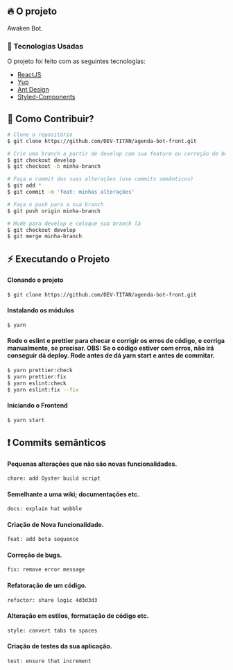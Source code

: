 ## :fire: O projeto

Awaken Bot.

### :rocket: Tecnologias Usadas

O projeto foi feito com as seguintes tecnologias:

- [ReactJS](https://pt-br.reactjs.org/)
- [Yup](https://github.com/jquense/yup)
- [Ant Design](https://ant.design/components/overview/)
- [Styled-Components](https://styled-components.com/)

## :thinking: Como Contribuir?

```bash
# Clone o repositório
$ git clone https://github.com/DEV-TITAN/agenda-bot-front.git

# Crie uma branch a partir de develop com sua feature ou correção de bugs
$ git checkout develop
$ git checkout -b minha-branch

# Faça o commit das suas alterações (use commits semânticos)
$ git add *
$ git commit -m 'feat: minhas alterações'

# Faça o push para a sua branch
$ git push origin minha-branch

# Mude para develop e coloque sua branch lá
$ git checkout develop
$ git merge minha-branch
```

## :zap: Executando o Projeto

#### Clonando o projeto

```sh
$ git clone https://github.com/DEV-TITAN/agenda-bot-front.git
```

#### Instalando os módulos

```sh
$ yarn
```

#### Rode o eslint e prettier para checar e corrigir os erros de código, e corriga manualmente, se precisar. OBS: Se o código estiver com erros, não irá conseguir dá deploy. Rode antes de dá yarn start e antes de commitar.

```sh
$ yarn prettier:check
$ yarn prettier:fix
$ yarn eslint:check
$ yarn eslint:fix --fix
```

#### Iniciando o Frontend

```sh
$ yarn start
```

## :exclamation: Commits semânticos

#### Pequenas alterações que não são novas funcionalidades.

```sh
chore: add Oyster build script
```

#### Semelhante a uma wiki; documentações etc.

```sh
docs: explain hat wobble
```

#### Criação de Nova funcionalidade.

```sh
feat: add beta sequence
```

#### Correção de bugs.

```sh
fix: remove error message
```

#### Refatoração de um código.

```sh
refactor: share logic 4d3d3d3
```

#### Alteração em estilos, formatação de código etc.

```sh
style: convert tabs to spaces
```

#### Criação de testes da sua aplicação.

```sh
test: ensure that increment
```
